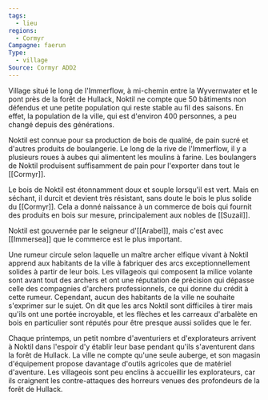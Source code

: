 ```yaml
---
tags:
  - lieu
regions:
  - Cormyr
Campagne: faerun
Type:
  - village
Source: Cormyr ADD2
---
```

Village situé le long de l'Immerflow, à mi-chemin entre la Wyvernwater et le pont près de la forêt de Hullack, Noktil ne compte que 50 bâtiments non défendus et une petite population qui reste stable au fil des saisons. En effet, la population de la ville, qui est d'environ 400 personnes, a peu changé depuis des générations.

Noktil est connue pour sa production de bois de qualité, de pain sucré et d'autres produits de boulangerie. Le long de la rive de l'Immerflow, il y a plusieurs roues à aubes qui alimentent les moulins à farine. Les boulangers de Noktil produisent suffisamment de pain pour l'exporter dans tout le [[Cormyr]].

Le bois de Noktil est étonnamment doux et souple lorsqu'il est vert. Mais en séchant, il durcit et devient très résistant, sans doute le bois le plus solide du [[Cormyr]]. Cela a donné naissance à un commerce de bois qui fournit des produits en bois sur mesure, principalement aux nobles de [[Suzail]].

Noktil est gouvernée par le seigneur d'[[Arabel]], mais c'est avec [[Immersea]] que le commerce est le plus important.

Une rumeur circule selon laquelle un maître archer elfique vivant à Noktil apprend aux habitants de la ville à fabriquer des arcs exceptionnellement solides à partir de leur bois. Les villageois qui composent la milice volante sont avant tout des archers et ont une réputation de précision qui dépasse celle des compagnies d'archers professionnels, ce qui donne du crédit à cette rumeur. Cependant, aucun des habitants de la ville ne souhaite s'exprimer sur le sujet. On dit que les arcs Noktil sont difficiles à tirer mais qu'ils ont une portée incroyable, et les flèches et les carreaux d'arbalète en bois en particulier sont réputés pour être presque aussi solides que le fer.

Chaque printemps, un petit nombre d'aventuriers et d'explorateurs arrivent à Noktil dans l'espoir d'y établir leur base pendant qu'ils s'aventurent dans la forêt de Hullack. La ville ne compte qu'une seule auberge, et son magasin d'équipement propose davantage d'outils agricoles que de matériel d'aventure. Les villageois sont peu enclins à accueillir les explorateurs, car ils craignent les contre-attaques des horreurs venues des profondeurs de la forêt de Hullack.